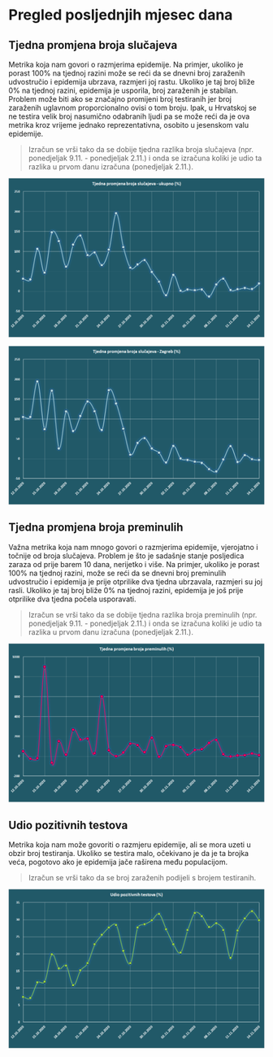 # Pregled posljednjih mjesec dana

## Tjedna promjena broja slučajeva

Metrika koja nam govori o razmjerima epidemije. Na primjer, ukoliko je porast 100% na tjednoj razini može se reći da se dnevni broj zaraženih udvostručio i epidemija ubrzava, razmjeri joj rastu. Ukoliko je taj broj bliže 0% na tjednoj razini, epidemija je usporila, broj zaraženih je stabilan. Problem može biti ako se značajno promijeni broj testiranih jer broj zaraženih uglavnom proporcionalno ovisi o tom broju. Ipak, u Hrvatskoj se ne testira velik broj nasumično odabranih ljudi pa se može reći da je ova metrika kroz vrijeme jednako reprezentativna, osobito u jesenskom valu epidemije.

> Izračun se vrši tako da se dobije tjedna razlika broja slučajeva (npr. ponedjeljak 9.11. - ponedjeljak 2.11.) i onda se izračuna koliki je udio ta razlika u prvom danu izračuna (ponedjeljak 2.11.).

![image](/grafovi/1411_promjena_slucajeva_ukupno.png)

![image](/grafovi/1411_promjena_slucajeva_zg.png)

## Tjedna promjena broja preminulih

Važna metrika koja nam mnogo govori o razmjerima epidemije, vjerojatno i točnije od broja slučajeva. Problem je što je sadašnje stanje posljedica zaraza od prije barem 10 dana, nerijetko i više. Na primjer, ukoliko je porast 100% na tjednoj razini, može se reći da se dnevni broj preminulih udvostručio i epidemija je prije otprilike dva tjedna ubrzavala, razmjeri su joj rasli. Ukoliko je taj broj bliže 0% na tjednoj razini, epidemija je još prije otprilike dva tjedna počela usporavati.

> Izračun se vrši tako da se dobije tjedna razlika broja preminulih (npr. ponedjeljak 9.11. - ponedjeljak 2.11.) i onda se izračuna koliki je udio ta razlika u prvom danu izračuna (ponedjeljak 2.11.).

![image](/grafovi/1411_promjena_preminulih.png)

## Udio pozitivnih testova

Metrika koja nam može govoriti o razmjeru epidemije, ali se mora uzeti u obzir broj testiranja. Ukoliko se testira malo, očekivano je da je ta brojka veća, pogotovo ako je epidemija jače raširena među populacijom. 

> Izračun se vrši tako da se broj zaraženih podijeli s brojem testiranih.

![image](/grafovi/1411_udio_pozitivnih_testova.png)
